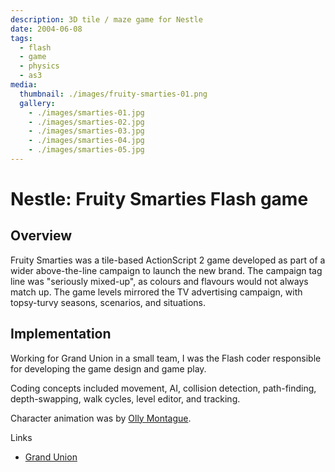 ```yaml
---
description: 3D tile / maze game for Nestle
date: 2004-06-08
tags:
  - flash
  - game
  - physics
  - as3
media:
  thumbnail: ./images/fruity-smarties-01.png
  gallery:
    - ./images/smarties-01.jpg
    - ./images/smarties-02.jpg
    - ./images/smarties-03.jpg
    - ./images/smarties-04.jpg
    - ./images/smarties-05.jpg
---
```


# Nestle: Fruity Smarties Flash game

## Overview

Fruity Smarties was a tile-based ActionScript 2 game developed as part of a wider above-the-line campaign to launch the new brand. The campaign tag line was "seriously mixed-up", as colours and flavours would not always match up. The game levels mirrored the TV advertising campaign, with topsy-turvy seasons, scenarios, and situations.

## Implementation

Working for Grand Union in a small team, I was the Flash coder responsible for developing the game design and game play.

Coding concepts included movement, AI, collision detection, path-finding, depth-swapping, walk cycles, level editor, and tracking.

Character animation was by [Olly Montague](http://www.ollym.com).

Links

- [Grand Union](http://www.thegrandunion.com/)
